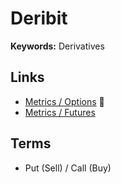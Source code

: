 # Deribit

**Keywords:** Derivatives

## Links

- [Metrics / Options](https://metrics.deribit.com/options/BTC) 🌟
- [Metrics / Futures](https://metrics.deribit.com/futures/BTC)

## Terms

- Put (Sell) / Call (Buy)

